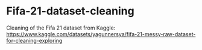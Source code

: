 # Fifa-21-dataset-cleaning
Cleaning of the Fifa 21 dataset from Kaggle: https://www.kaggle.com/datasets/yagunnersya/fifa-21-messy-raw-dataset-for-cleaning-exploring



